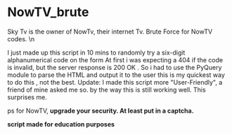 # NowTV_brute
Sky Tv is the owner of NowTv, their internet Tv. 
Brute Force for NowTV codes.  \n 


I just made up this script in 10 mins to randomly try a six-digit alphanumerical code on the form 
At first i was expecting a 404 if the code is invalid, 
but the server response is 200 OK .
So i had to use the PyQuery module to parse the HTML and output it to the user
this is my quickest way to do this , not the best.
Update: 
I made this script more "User-Friendly", a friend of mine asked me so. 
by the way this is still working well. 
This surprises me. 



ps for NowTV, **upgrade your security. At least put in a captcha.** 


**script made for education purposes**
